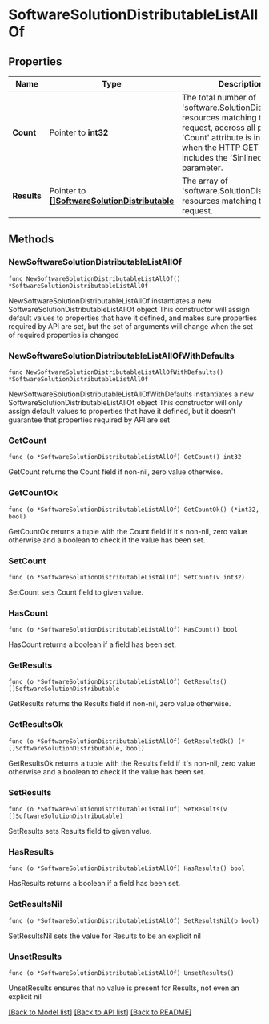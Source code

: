 # SoftwareSolutionDistributableListAllOf

## Properties

Name | Type | Description | Notes
------------ | ------------- | ------------- | -------------
**Count** | Pointer to **int32** | The total number of &#39;software.SolutionDistributable&#39; resources matching the request, accross all pages. The &#39;Count&#39; attribute is included when the HTTP GET request includes the &#39;$inlinecount&#39; parameter. | [optional] 
**Results** | Pointer to [**[]SoftwareSolutionDistributable**](software.SolutionDistributable.md) | The array of &#39;software.SolutionDistributable&#39; resources matching the request. | [optional] 

## Methods

### NewSoftwareSolutionDistributableListAllOf

`func NewSoftwareSolutionDistributableListAllOf() *SoftwareSolutionDistributableListAllOf`

NewSoftwareSolutionDistributableListAllOf instantiates a new SoftwareSolutionDistributableListAllOf object
This constructor will assign default values to properties that have it defined,
and makes sure properties required by API are set, but the set of arguments
will change when the set of required properties is changed

### NewSoftwareSolutionDistributableListAllOfWithDefaults

`func NewSoftwareSolutionDistributableListAllOfWithDefaults() *SoftwareSolutionDistributableListAllOf`

NewSoftwareSolutionDistributableListAllOfWithDefaults instantiates a new SoftwareSolutionDistributableListAllOf object
This constructor will only assign default values to properties that have it defined,
but it doesn't guarantee that properties required by API are set

### GetCount

`func (o *SoftwareSolutionDistributableListAllOf) GetCount() int32`

GetCount returns the Count field if non-nil, zero value otherwise.

### GetCountOk

`func (o *SoftwareSolutionDistributableListAllOf) GetCountOk() (*int32, bool)`

GetCountOk returns a tuple with the Count field if it's non-nil, zero value otherwise
and a boolean to check if the value has been set.

### SetCount

`func (o *SoftwareSolutionDistributableListAllOf) SetCount(v int32)`

SetCount sets Count field to given value.

### HasCount

`func (o *SoftwareSolutionDistributableListAllOf) HasCount() bool`

HasCount returns a boolean if a field has been set.

### GetResults

`func (o *SoftwareSolutionDistributableListAllOf) GetResults() []SoftwareSolutionDistributable`

GetResults returns the Results field if non-nil, zero value otherwise.

### GetResultsOk

`func (o *SoftwareSolutionDistributableListAllOf) GetResultsOk() (*[]SoftwareSolutionDistributable, bool)`

GetResultsOk returns a tuple with the Results field if it's non-nil, zero value otherwise
and a boolean to check if the value has been set.

### SetResults

`func (o *SoftwareSolutionDistributableListAllOf) SetResults(v []SoftwareSolutionDistributable)`

SetResults sets Results field to given value.

### HasResults

`func (o *SoftwareSolutionDistributableListAllOf) HasResults() bool`

HasResults returns a boolean if a field has been set.

### SetResultsNil

`func (o *SoftwareSolutionDistributableListAllOf) SetResultsNil(b bool)`

 SetResultsNil sets the value for Results to be an explicit nil

### UnsetResults
`func (o *SoftwareSolutionDistributableListAllOf) UnsetResults()`

UnsetResults ensures that no value is present for Results, not even an explicit nil

[[Back to Model list]](../README.md#documentation-for-models) [[Back to API list]](../README.md#documentation-for-api-endpoints) [[Back to README]](../README.md)


